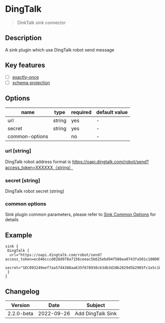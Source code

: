 # DingTalk

> DinkTalk sink connector

## Description

A sink plugin which use DingTalk robot send message

## Key features

- [ ] [exactly-once](../../concept/connector-v2-features.md)
- [ ] [schema projection](../../concept/connector-v2-features.md)

## Options

| name             | type        | required | default value |
|------------------| ----------  | -------- | ------------- |
| url              | string      | yes      | -             |
| secret           | string      | yes      | -             |
| common-options   |             | no       | -             |

### url [string]

DingTalk robot address format is https://oapi.dingtalk.com/robot/send?access_token=XXXXXX（string）

### secret [string]

DingTalk robot secret (string)

### common options

Sink plugin common parameters, please refer to [Sink Common Options](common-options.md) for details

## Example

```hocon
sink {
 DingTalk {
  url="https://oapi.dingtalk.com/robot/send?access_token=ec646cccd028d978a7156ceeac5b625ebd94f586ea0743fa501c100007890"
  secret="SEC093249eef7aa57d4388aa635f678930c63db3d28b2829d5b2903fc1e5c10000"
 }
}
```

## Changelog

| Version    | Date       | Subject                                   |
|------------|------------|-------------------------------------------|
| 2.2.0-beta | 2022-09-26 | Add DingTalk Sink                         |
